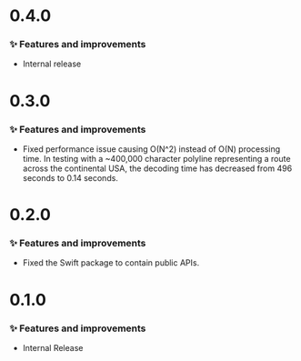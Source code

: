 # 0.4.0

### ✨ Features and improvements

- Internal release

# 0.3.0

### ✨ Features and improvements

- Fixed performance issue causing O(N^2) instead of O(N) processing time. In testing with a ~400,000 character polyline representing a route across the continental USA, the decoding time has decreased from 496 seconds to 0.14 seconds.

# 0.2.0

### ✨ Features and improvements

- Fixed the Swift package to contain public APIs.

# 0.1.0

### ✨ Features and improvements

- Internal Release
